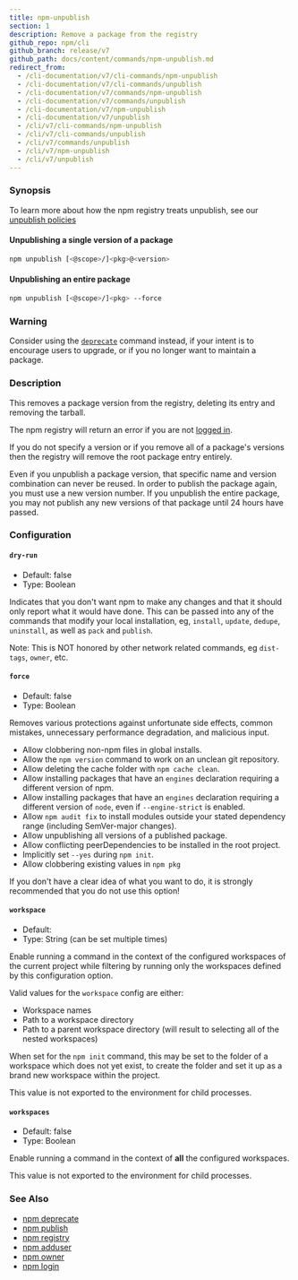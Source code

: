 ```yaml
---
title: npm-unpublish
section: 1
description: Remove a package from the registry
github_repo: npm/cli
github_branch: release/v7
github_path: docs/content/commands/npm-unpublish.md
redirect_from:
  - /cli-documentation/v7/cli-commands/npm-unpublish
  - /cli-documentation/v7/cli-commands/unpublish
  - /cli-documentation/v7/commands/npm-unpublish
  - /cli-documentation/v7/commands/unpublish
  - /cli-documentation/v7/npm-unpublish
  - /cli-documentation/v7/unpublish
  - /cli/v7/cli-commands/npm-unpublish
  - /cli/v7/cli-commands/unpublish
  - /cli/v7/commands/unpublish
  - /cli/v7/npm-unpublish
  - /cli/v7/unpublish
---
```


### Synopsis

To learn more about how the npm registry treats unpublish, see our <a
href="https://docs.npmjs.com/policies/unpublish" target="_blank"
rel="noopener noreferrer"> unpublish policies</a>

#### Unpublishing a single version of a package

```bash
npm unpublish [<@scope>/]<pkg>@<version>
```

#### Unpublishing an entire package

```bash
npm unpublish [<@scope>/]<pkg> --force
```

### Warning

Consider using the [`deprecate`](/cli/v7/commands/npm-deprecate) command instead,
if your intent is to encourage users to upgrade, or if you no longer
want to maintain a package.

### Description

This removes a package version from the registry, deleting its entry and
removing the tarball.

The npm registry will return an error if you are not [logged
in](/cli/v7/commands/npm-adduser).

If you do not specify a version or if you remove all of a package's
versions then the registry will remove the root package entry entirely.

Even if you unpublish a package version, that specific name and version
combination can never be reused. In order to publish the package again,
you must use a new version number. If you unpublish the entire package,
you may not publish any new versions of that package until 24 hours have
passed.

### Configuration

#### `dry-run`

* Default: false
* Type: Boolean

Indicates that you don't want npm to make any changes and that it should
only report what it would have done. This can be passed into any of the
commands that modify your local installation, eg, `install`, `update`,
`dedupe`, `uninstall`, as well as `pack` and `publish`.

Note: This is NOT honored by other network related commands, eg `dist-tags`,
`owner`, etc.


#### `force`

* Default: false
* Type: Boolean

Removes various protections against unfortunate side effects, common
mistakes, unnecessary performance degradation, and malicious input.

* Allow clobbering non-npm files in global installs.
* Allow the `npm version` command to work on an unclean git repository.
* Allow deleting the cache folder with `npm cache clean`.
* Allow installing packages that have an `engines` declaration requiring a
  different version of npm.
* Allow installing packages that have an `engines` declaration requiring a
  different version of `node`, even if `--engine-strict` is enabled.
* Allow `npm audit fix` to install modules outside your stated dependency
  range (including SemVer-major changes).
* Allow unpublishing all versions of a published package.
* Allow conflicting peerDependencies to be installed in the root project.
* Implicitly set `--yes` during `npm init`.
* Allow clobbering existing values in `npm pkg`

If you don't have a clear idea of what you want to do, it is strongly
recommended that you do not use this option!


#### `workspace`

* Default:
* Type: String (can be set multiple times)

Enable running a command in the context of the configured workspaces of the
current project while filtering by running only the workspaces defined by
this configuration option.

Valid values for the `workspace` config are either:

* Workspace names
* Path to a workspace directory
* Path to a parent workspace directory (will result to selecting all of the
  nested workspaces)

When set for the `npm init` command, this may be set to the folder of a
workspace which does not yet exist, to create the folder and set it up as a
brand new workspace within the project.

This value is not exported to the environment for child processes.


#### `workspaces`

* Default: false
* Type: Boolean

Enable running a command in the context of **all** the configured
workspaces.

This value is not exported to the environment for child processes.



### See Also

* [npm deprecate](/cli/v7/commands/npm-deprecate)
* [npm publish](/cli/v7/commands/npm-publish)
* [npm registry](/cli/v7/using-npm/registry)
* [npm adduser](/cli/v7/commands/npm-adduser)
* [npm owner](/cli/v7/commands/npm-owner)
* [npm login](/cli/v7/commands/npm-adduser)
